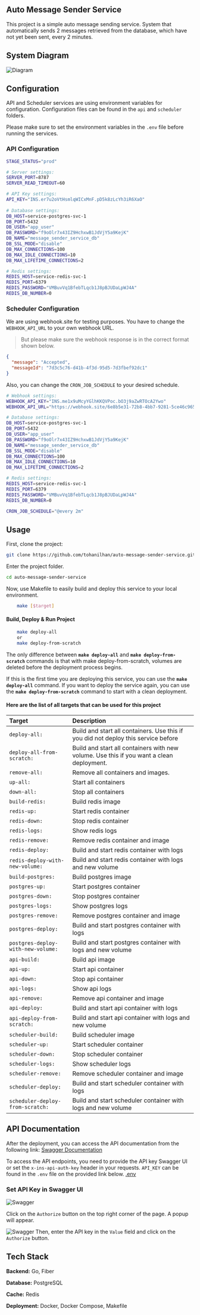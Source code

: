 ## Auto Message Sender Service

This project is a simple auto message sending service. System that automatically sends 2 messages retrieved from the database, which have not yet been sent, every 2 minutes.



## System Diagram

![Diagram](api/docs/image.png)


## Configuration

API and Scheduler services are using environment variables for configuration. Configuration files can be found in the `api` and `scheduler` folders.

Please make sure to set the environment variables in the `.env` file before running the services.

### API Configuration

```bash
STAGE_STATUS="prod"

# Server settings:
SERVER_PORT=8787
SERVER_READ_TIMEOUT=60

# API Key settings:
API_KEY="INS.er7u2oVtHsmlqWICxMnF.pD5k8zLcYh3iR6XaO"
        
# Database settings:
DB_HOST=service-postgres-svc-1
DB_PORT=5432
DB_USER="app_user"
DB_PASSWORD="f9oOlr7x43IZ9HchxwB1JdVjY5a9KejK"
DB_NAME="message_sender_service_db"
DB_SSL_MODE="disable"
DB_MAX_CONNECTIONS=100
DB_MAX_IDLE_CONNECTIONS=10
DB_MAX_LIFETIME_CONNECTIONS=2

# Redis settings:
REDIS_HOST=service-redis-svc-1
REDIS_PORT=6379
REDIS_PASSWORD="VMBuvVq1BfebTLqcb1J8pBJUDaLpWJ4A"
REDIS_DB_NUMBER=0
```
### Scheduler Configuration

We are using webhook.site for testing purposes. You have to change the `WEBHOOK_API_URL` to your own webhook URL.

> But please make sure the webhook response is in the correct format shown below.
```json
{
  "message": "Accepted",
  "messageId": "7d3c5c76-d41b-4f3d-95d5-7d3fbef92dc1"
}
```
Also, you can change the `CRON_JOB_SCHEDULE` to your desired schedule.

```bash
# Webhook settings:
WEBHOOK_API_KEY="INS.me1x9uMcyYGlhKKQVPoc.bO3j9aZwRTOcA2Ywo"
WEBHOOK_API_URL="https://webhook.site/6e8b5e31-72b8-4bb7-9281-5ce46c9657ff"

# Database settings:
DB_HOST=service-postgres-svc-1
DB_PORT=5432
DB_USER="app_user"
DB_PASSWORD="f9oOlr7x43IZ9HchxwB1JdVjY5a9KejK"
DB_NAME="message_sender_service_db"
DB_SSL_MODE="disable"
DB_MAX_CONNECTIONS=100
DB_MAX_IDLE_CONNECTIONS=10
DB_MAX_LIFETIME_CONNECTIONS=2

# Redis settings:
REDIS_HOST=service-redis-svc-1
REDIS_PORT=6379
REDIS_PASSWORD="VMBuvVq1BfebTLqcb1J8pBJUDaLpWJ4A"
REDIS_DB_NUMBER=0

CRON_JOB_SCHEDULE="@every 2m"
```

## Usage

First, clone the project:
```bash
git clone https://github.com/tohanilhan/auto-message-sender-service.git
````

Enter the project folder.
```bash
cd auto-message-sender-service
```
Now, use Makefile to easily build and deploy this service to your local environment.
```bash 
    make [$target]
```

#### Build, Deploy & Run Project

```bash 
    make deploy-all
    or
    make deploy-from-scratch
```

The only difference between **`make deploy-all`** and **`make deploy-from-scratch`** commands is that with make deploy-from-scratch, volumes are deleted before the deployment process begins.

If this is the first time you are deploying this service, you can use the **`make deploy-all`** command. If you want to deploy the service again, you can use the **`make deploy-from-scratch`** command to start with a clean deployment.

#### Here are the list of all targets that can be used for this project


| **Target** | **Description**                       |
| :-------- | :-------------------------------- |
| `deploy-all:`      | Build and start all containers. Use this if you did not deploy this service before|
| `deploy-all-from-scratch:` | Build and start all containers with new volume. Use this if you want a clean deployment.|
| `remove-all:`      | Remove all containers and images.|
| `up-all:`          | Start all containers|
| `down-all:`        | Stop all containers|
| `build-redis:`     | Build redis image|
| `redis-up:`        | Start redis container|
| `redis-down:`      | Stop redis container|
| `redis-logs:`      | Show redis logs|
| `redis-remove:`    | Remove redis container and image|
| `redis-deploy:`    | Build and start redis container with logs|
| `redis-deploy-with-new-volume:` | Build and start redis container with logs and new volume|
| `build-postgres:`  | Build postgres image|
| `postgres-up:`     | Start postgres container|
| `postgres-down:`   | Stop postgres container|
| `postgres-logs:`   | Show postgres logs|
| `postgres-remove:` | Remove postgres container and image|
| `postgres-deploy:` | Build and start postgres container with logs|
| `postgres-deploy-with-new-volume:` | Build and start postgres container with logs and new volume|
| `api-build:`       | Build api image|
| `api-up:`          | Start api container|
| `api-down:`        | Stop api container|
| `api-logs:`        | Show api logs|
| `api-remove:`      | Remove api container and image|
| `api-deploy:`      | Build and start api container with logs|
| `api-deploy-from-scratch:` | Build and start api container with logs and new volume|
| `scheduler-build:` | Build scheduler image|
| `scheduler-up:`    | Start scheduler container|
| `scheduler-down:`  | Stop scheduler container|
| `scheduler-logs:`  | Show scheduler logs|
| `scheduler-remove:`| Remove scheduler container and image|
| `scheduler-deploy:`| Build and start scheduler container with logs|
| `scheduler-deploy-from-scratch:` | Build and start scheduler container with logs and new volume|


## API Documentation

After the deployment, you can access the API documentation from the following link:
[Swagger Documentation](http://127.0.0.1:8787/api/v1/swagger/index.html)

To access the API endpoints, you need to provide the API key Swagger UI or set the `x-ins-api-auth-key` header in your requests. `API_KEY` can be found in the `.env` file on the provided link below.
[.env](api/.env)

### Set API Key in Swagger UI

![Swagger](api/docs/swagger_set_api_key.png)

Click on the `Authorize` button on the top right corner of the page. A popup will appear. 

![Swagger](api/docs/swagger_set_api_key_popup.png)
Then, enter the API key in the `Value` field and click on the `Authorize` button.

## Tech Stack

**Backend:** Go, Fiber

**Database:** PostgreSQL

**Cache:** Redis

**Deployment:** Docker, Docker Compose, Makefile
